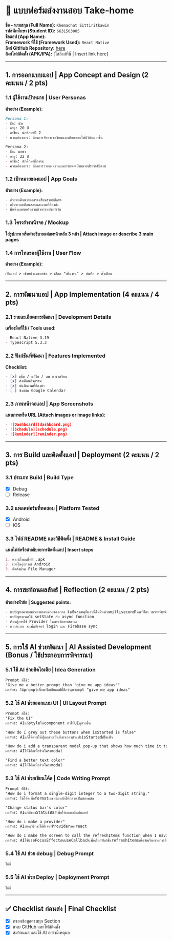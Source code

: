 # 📱 แบบฟอร์มส่งงานสอบ Take-home
**ชื่อ - นามสกุล (Full Name):** ```Khemachat Sittiritkawin```  
**รหัสนักศึกษา (Student ID):** ```6631503005```  
**ชื่อแอป (App Name):**    
**Framework ที่ใช้ (Framework Used):** ```React Native```  
**ลิงก์ GitHub Repository:** [here](https://github.com/khemachat-sittiritkawin/2025MD-Take_Home.git)   
**ลิงก์ไฟล์ติดตั้ง (APK/IPA):** [ใส่ลิงก์ที่นี่ | Insert link here]

---

## 1. การออกแบบแอป | App Concept and Design (2 คะแนน / 2 pts)

### 1.1 ผู้ใช้งานเป้าหมาย | User Personas  
**ตัวอย่าง (Example):**
```markdown
Persona 1:  
- ชื่อ: นัท  
- อายุ: 20 ปี  
- อาชีพ: นักศึกษาปี 2  
- ความต้องการ: ต้องการจัดตารางเรียนและเตือนสอบให้มีวินัยมากขึ้น

Persona 2:  
- ชื่อ: แพรว  
- อายุ: 22 ปี  
- อาชีพ: นักศึกษาฝึกงาน  
- ความต้องการ: ต้องการวางแผนงานและกำหนดเป้าหมายประจำสัปดาห์
```

### 1.2 เป้าหมายของแอป | App Goals  
**ตัวอย่าง (Example):**
```markdown
- ช่วยนักศึกษาจัดตารางเรียนรายสัปดาห์
- เพิ่มระบบเตือนสอบและงานที่ต้องส่ง
- มีหน้าแดชบอร์ดรวมกิจกรรมประจำวัน
```

### 1.3 โครงร่างหน้าจอ / Mockup  
**ใส่รูปภาพ หรือคำอธิบายแต่ละหน้าหลัก 3 หน้า | Attach image or describe 3 main pages**

### 1.4 การไหลของผู้ใช้งาน | User Flow  
**ตัวอย่าง (Example):**
```markdown
เปิดแอป > เข้าหน้าแดชบอร์ด > เลือก "เพิ่มงาน" > บันทึก > ตั้งเตือน
```

---

## 2. การพัฒนาแอป | App Implementation (4 คะแนน / 4 pts)

### 2.1 รายละเอียดการพัฒนา | Development Details  
**เครื่องมือที่ใช้ / Tools used:**
```markdown
- React Native 3.19
- Typescript 5.3.3
```

### 2.2 ฟังก์ชันที่พัฒนา | Features Implemented  
**Checklist:**
```markdown
- [x] เพิ่ม / แก้ไข / ลบ ตารางเรียน
- [x] ตั้งเตือนกิจกรรม
- [x] บันทึกงานที่ต้องทำ
- [ ] ซิงก์กับ Google Calendar
```

### 2.3 ภาพหน้าจอแอป | App Screenshots  
**แนบภาพหรือ URL (Attach images or image links):**
```markdown
- ![Dashboard](dashboard.png)
- ![Schedule](schedule.png)
- ![Reminder](reminder.png)
```

---

## 3. การ Build และติดตั้งแอป | Deployment (2 คะแนน / 2 pts)

### 3.1 ประเภท Build | Build Type
- [x] Debug  
- [ ] Release  

### 3.2 แพลตฟอร์มที่ทดสอบ | Platform Tested  
- [x] Android  
- [ ] iOS  

### 3.3 ไฟล์ README และวิธีติดตั้ง | README & Install Guide  
**แนบไฟล์หรือคำอธิบายการติดตั้งแอป | Insert steps**
```markdown
1. ดาวน์โหลดไฟล์ .apk
2. เปิดในอุปกรณ์ Android
3. ติดตั้งผ่าน File Manager
```

---

## 4. การสะท้อนผลลัพธ์ | Reflection (2 คะแนน / 2 pts)

**ตัวอย่างหัวข้อ | Suggested points:**
```markdown
- พบปัญหาความแม่นยำของหน่วยของเวลา ซึ่งเป็นสาเหตุที่แอปนี้ไม่มีหน่วยmillisecondในนาฬิกา เพราะว่าหน่วยmillisecondทำให้แอปทำงานช้า เนื่องจากต้องre-render componentอยู่1000รอบต่อวินาที
- พบปัญหาเวลาใช้ setState กับ async function
- เรียนรู้การใช้ Provider ในการจัดการสถานะ
- หากมีเวลา จะเพิ่มฟีเจอร์ login และ Firebase sync
```

---

## 5. การใช้ AI ช่วยพัฒนา | AI Assisted Development (Bonus / ใช้ประกอบการพิจารณา)

### 5.1 ใช้ AI ช่วยคิดไอเดีย | Idea Generation
```markdown
Prompt ที่ใช้:  
"Give me a better prompt than 'give me app ideas'"
ผลลัพธ์: ได้promptเพื่อหาไอเดียแอปที่ดีกว่าprompt "give me app ideas"

```

### 5.2 ใช้ AI ช่วยออกแบบ UI | UI Layout Prompt
```markdown
Prompt ที่ใช้:  
"Fix the UI"
ผลลัพธ์: AIแก้styleในcomponent ทำให้UIดูสวยขึ้น

"How do I grey out these buttons when isStarted is false"
ผลลัพธ์: AIแก้โค้ดทำให้ปุ่มกลายเป็นสีเทาเวลาตัวแปรisStartedเป็นเท็จ

"How do i add a transparent modal pop-up that shows how much time it took to complete the tasks"
ผลลัพธ์: AIให้โค้ดเพื่อร่างโครงmodal

"Find a better text color"
ผลลัพธ์: AIให้โค้ดเพื่อร่างโครงmodal
```

### 5.3 ใช้ AI ช่วยเขียนโค้ด | Code Writing Prompt
```markdown
Prompt ที่ใช้:  
"How do i format a single-digit integer to a two-digit string."
ผลลัพธ์: ได้โค้ดเพื่อformatเลขหนึ่งหลักให้กลายเป็นสองหลัก

"Change status bar's color"
ผลลัพธ์: AIแก้สีของStatusBarเพื่อให้กลมกลื่นกับแอป

"How do i make a provider"
ผลลัพธ์: AIสอนวิธีการใช้ฟีเจอร์Providerของreact

"How do I make the screen to call the refreshItems function when I navigate back to it"
ผลลัพธ์: AIใช้useFocusEffectกับuseCallbackเพื่อเรียกฟังก์ชั้นrefreshItemsเพื่อจัดเรียงรายการอีกรอบ


```

### 5.4 ใช้ AI ช่วย debug | Debug Prompt
```markdown
ไม่มี
```

### 5.5 ใช้ AI ช่วย Deploy | Deployment Prompt
```markdown
ไม่มี
```

---

## ✅ Checklist ก่อนส่ง | Final Checklist
- [x] กรอกข้อมูลครบทุก Section  
- [x] แนบ GitHub และไฟล์ติดตั้ง  
- [x] สะท้อนผล และใช้ AI อย่างมีเหตุผล  

